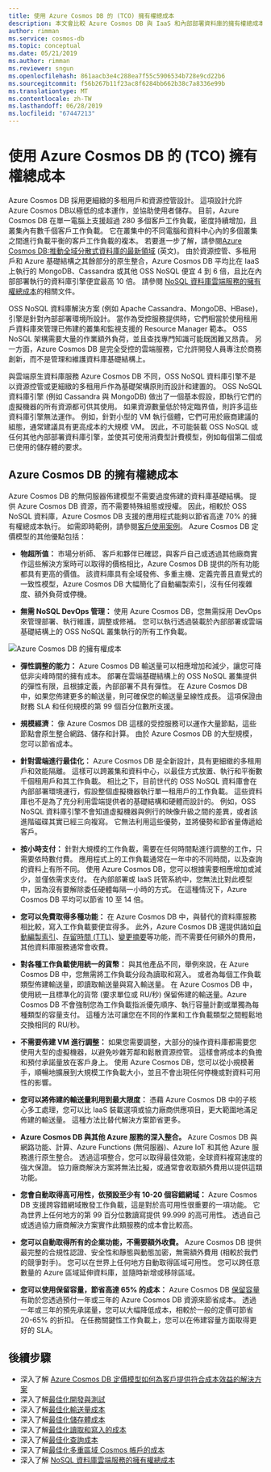 ```yaml
---
title: 使用 Azure Cosmos DB 的 (TCO) 擁有權總成本
description: 本文會比較 Azure Cosmos DB 與 IaaS 和內部部署資料庫的擁有權總成本
author: rimman
ms.service: cosmos-db
ms.topic: conceptual
ms.date: 05/21/2019
ms.author: rimman
ms.reviewer: sngun
ms.openlocfilehash: 861aacb3e4c288ea7f55c5906534b728e9cd22b6
ms.sourcegitcommit: f56b267b11f23ac8f6284bb662b38c7a8336e99b
ms.translationtype: MT
ms.contentlocale: zh-TW
ms.lasthandoff: 06/28/2019
ms.locfileid: "67447213"
---
```

# <a name="total-cost-of-ownership-tco-with-azure-cosmos-db"></a>使用 Azure Cosmos DB 的 (TCO) 擁有權總成本

Azure Cosmos DB 採用更細緻的多租用戶和資源控管設計。 這項設計允許 Azure Cosmos DB以極低的成本運作，並協助使用者儲存。 目前，Azure Cosmos DB 在單一電腦上支援超過 280 多個客戶工作負載，密度持續增加，且叢集內有數千個客戶工作負載。 它在叢集中的不同電腦和資料中心內的多個叢集之間進行負載平衡的客戶工作負載的複本。 若要進一步了解，請參閱[Azure Cosmos DB:推動全域分散式資料庫的最新領域](https://azure.microsoft.com/blog/azure-cosmos-db-pushing-the-frontier-of-globally-distributed-databases/) \(英文\)。 由於資源控管、多租用戶和 Azure 基礎結構之其餘部分的原生整合，Azure Cosmos DB 平均比在 IaaS 上執行的 MongoDB、Cassandra 或其他 OSS NoSQL 便宜 4 到 6 倍，且比在內部部署執行的資料庫引擎便宜最高 10 倍。 請參閱 [NoSQL 資料庫雲端服務的擁有權總成本](https://documentdbportalstorage.blob.core.windows.net/papers/11.15.2017/NoSQL%20TCO%20paper.pdf)的相關文件。

OSS NoSQL 資料庫解決方案 (例如 Apache Cassandra、MongoDB、HBase)，引擎是針對內部部署環境所設計。 當作為受控服務提供時，它們相當於使用租用戶資料庫來管理已佈建的叢集和監視支援的 Resource Manager 範本。 OSS NoSQL 架構需要大量的作業額外負荷，並且查找專門知識可能既困難又昂貴。 另一方面，Azure Cosmos DB 是完全受控的雲端服務，它允許開發人員專注於商務創新，而不是管理和維護資料庫基礎結構上。 

與雲端原生資料庫服務 Azure Cosmos DB 不同，OSS NoSQL 資料庫引擎不是以資源控管或更細緻的多租用戶作為基礎架構原則而設計和建置的。 OSS NoSQL 資料庫引擎 (例如 Cassandra 與 MongoDB) 做出了一個基本假設，即執行它們的虛擬機器的所有資源都可供其使用。 如果資源數量低於特定臨界值，則許多這些資料庫引擎無法運作。 例如，針對小型的 VM 執行個體，它們可用於廠商建議的組態，通常建議具有更高成本的大規模 VM。 因此，不可能裝載 OSS NoSQL 或任何其他內部部署資料庫引擎，並使其可使用消費型計費模型，例如每個第二個或已使用的儲存體的要求。

## <a name="total-cost-of-ownership-of-azure-cosmos-db"></a>Azure Cosmos DB 的擁有權總成本 

Azure Cosmos DB 的無伺服器佈建模型不需要過度佈建的資料庫基礎結構。 提供 Azure Cosmos DB 資源，而不需要特殊組態或授權。 因此，相較於 OSS NoSQL 資料庫，Azure Cosmos DB 支援的應用程式能夠以節省高達 70% 的擁有權總成本執行。 如需即時範例，請參閱[客戶使用案例](https://customers.microsoft.com/en-us/search?sq=Cosmos%20DB&ff=&p=0&so=story_publish_date%20desc)。 Azure Cosmos DB 定價模型的其他優點包括：

* **物超所值：** 市場分析師、 客戶和夥伴已確認，與客戶自己或透過其他廠商實作這些解決方案時可以取得的價格相比，Azure Cosmos DB 提供的所有功能都具有更高的價值。 該資料庫具有全域發佈、多重主機、定義完善且直覺式的一致性模型，Azure Cosmos DB 大幅簡化了自動編製索引，沒有任何複雜度、額外負荷或停機。

* **無需 NoSQL DevOps 管理：** 使用 Azure Cosmos DB，您無需採用 DevOps 來管理部署、執行維護，調整或修補。 您可以執行透過裝載於內部部署或雲端基礎結構上的 OSS NoSQL 叢集執行的所有工作負載。

![Azure Cosmos DB 的擁有權成本](./media/total-cost-ownership/tco.png)

* **彈性調整的能力：** Azure Cosmos DB 輸送量可以相應增加和減少，讓您可降低非尖峰時間的擁有成本。 部署在雲端基礎結構上的 OSS NoSQL 叢集提供的彈性有限，且根據定義，內部部署不具有彈性。 在 Azure Cosmos DB 中，如果您佈建更多的輸送量，則可確保您的輸送量呈線性成長。 這項保證由財務 SLA 和任何規模的第 99 個百分位數所支援。

* **規模經濟：** 像 Azure Cosmos DB 這樣的受控服務可以運作大量節點，這些節點會原生整合網路、儲存和計算。 由於 Azure Cosmos DB 的大型規模，您可以節省成本。

* **針對雲端進行最佳化：** Azure Cosmos DB 是全新設計，具有更細緻的多租用戶和效能隔離。 這樣可以跨叢集和資料中心，以最佳方式放置、執行和平衡數千個租用戶和其工作負載。 相比之下，目前世代的 OSS NoSQL 資料庫會在內部部署環境運行，假設整個虛擬機器執行單一租用戶的工作負載。 這些資料庫也不是為了充分利用雲端提供者的基礎結構和硬體而設計的。 例如，OSS NoSQL 資料庫引擎不會知道虛擬機器與例行的映像升級之間的差異，或者該進階磁碟其實已經三向複寫。 它無法利用這些優勢，並將優勢和節省量傳遞給客戶。

* **按小時支付：** 針對大規模的工作負載，需要在任何時間點進行調整的工作，只需要依時數付費。 應用程式上的工作負載通常在一年中的不同時間，以及查詢的資料上有所不同。 使用 Azure Cosmos DB，您可以根據需要相應增加或減少，並僅依需求支付。 在內部部署或 IaaS 託管系統中，您無法比對此模型中，因為沒有要解除委任硬體每隔一小時的方式。 在這種情況下，Azure Cosmos DB 平均可以節省 10 至 14 倍。

* **您可以免費取得多種功能：** 在 Azure Cosmos DB 中，與替代的資料庫服務相比較，寫入工作負載要便宜得多。 此外，Azure Cosmos DB 還提供諸如[自動編製索引](indexing-policies.md)、[存留時間 (TTL)](time-to-live.md)、[變更摘要](change-feed.md)等功能，而不需要任何額外的費用，其他資料庫服務通常會收費。

* **對各種工作負載使用統一的貨幣：** 與其他產品不同，舉例來說，在 Azure Cosmos DB 中，您無需將工作負載分段為讀取和寫入。 或者為每個工作負載類型佈建輸送量，即讀取輸送量與寫入輸送量。 在 Azure Cosmos DB 中，使用統一且標準化的貨幣 (要求單位或 RU/秒) 保留佈建的輸送量。Azure Cosmos DB 不會強制您為工作負載指派優先順序、執行容量計劃或單獨為每種類型的容量支付。 這種方法可讓您在不同的作業和工作負載類型之間輕鬆地交換相同的 RU/秒。

* **不需要佈建 VM 進行調整：** 如果您需要調整，大部分的操作資料庫都需要您使用大型的虛擬機器，以避免吵雜芳鄰和鬆散資源控管。 這樣會將成本的負擔和預付承諾量放在客戶身上。 使用 Azure Cosmos DB，您可以從小規模著手，順暢地擴展到大規模工作負載大小，並且不會出現任何停機或對資料可用性的影響。

* **您可以將佈建的輸送量利用到最大限度：** 憑藉 Azure Cosmos DB 中的子核心多工處理，您可以比 IaaS 裝載選項或協力廠商供應項目，更大範圍地滿足佈建的輸送量。 這種方法比替代解決方案節省更多。

* **Azure Cosmos DB 與其他 Azure 服務的深入整合。** Azure Cosmos DB 與網路功能、計算、Azure Functions (無伺服器)、Azure IoT 和其他 Azure 服務進行原生整合。 透過這項整合，您可以取得最佳效能，全球資料複寫速度的強大保證。 協力廠商解決方案將無法比擬，或通常會收取額外費用以提供這類功能。

* **您會自動取得高可用性，依預設至少有 10-20 個容錯網域：** Azure Cosmos DB 支援跨容錯網域散發工作負載，這是對於高可用性很重要的一項功能。 它為世界上任何地方的第 99 百分位數讀寫提供 99.999 的高可用性。 透過自己或透過協力廠商解決方案實作此類服務的成本會比較高。

* **您可以自動取得所有的企業功能，不需要額外收費。** Azure Cosmos DB 提供最完整的合規性認證、安全性和靜態與動態加密，無需額外費用 (相較於我們的競爭對手)。 您可以在世界上任何地方自動取得區域可用性。 您可以跨任意數量的 Azure 區域延伸資料庫，並隨時新增或移除區域。

* **您可以使用保留容量，節省高達 65% 的成本：** Azure Cosmos DB [保留容量](cosmos-db-reserved-capacity.md)有助於您透過預付一年或三年的 Azure Cosmos DB 資源來節省成本。 透過一年或三年的預先承諾量，您可以大幅降低成本，相較於一般的定價可節省 20-65% 的折扣。 在任務關鍵性工作負載上，您可以在佈建容量方面取得更好的 SLA。

## <a name="next-steps"></a>後續步驟

* 深入了解 [Azure Cosmos DB 定價模型如何為客戶提供符合成本效益的解決方案](total-cost-ownership.md)
* 深入了解[最佳化開發與測試](optimize-dev-test.md)
* 深入了解[最佳化輸送量成本](optimize-cost-throughput.md)
* 深入了解[最佳化儲存體成本](optimize-cost-storage.md)
* 深入了解[最佳化讀取和寫入的成本](optimize-cost-reads-writes.md)
* 深入了解[最佳化查詢成本](optimize-cost-queries.md)
* 深入了解[最佳化多重區域 Cosmos 帳戶的成本](optimize-cost-regions.md)
* 深入了解 [NoSQL 資料庫雲端服務的擁有權總成本](https://documentdbportalstorage.blob.core.windows.net/papers/11.15.2017/NoSQL%20TCO%20paper.pdf)
